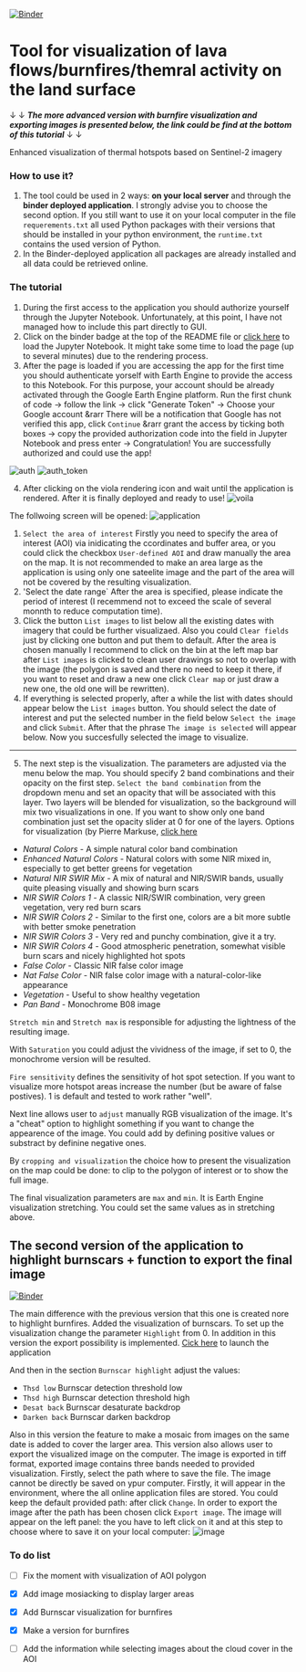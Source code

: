 [![Binder](https://mybinder.org/badge_logo.svg)](https://mybinder.org/v2/gh/kedich22/Thermal-Sentinel/main?labpath=Test%20burnscar.ipynb)
# Tool for visualization of lava flows/burnfires/themral activity on the land surface
&#8595; &#8595; ***The more advanced version with burnfire visualization and exporting images is presented below, the link could be find at the bottom of this tutorial*** &#8595; &#8595;

Enhanced visualization of thermal hotspots based on Sentinel-2 imagery

### How to use it?
1. The tool could be used in 2 ways: **on your local server** and through the **binder deployed application**. I strongly advise you to choose the second option.
If you still want to use it on your local computer in the file `requerements.txt` all used Python packages with their versions that should be installed in your python environment, the `runtime.txt` contains the used version of Python.
2. In the Binder-deployed application all packages are already installed and all data could be retrieved online.

### The tutorial
1. During the first access to the application you should authorize yourself through the Jupyter Notebook. Unfortunately, at this point, I have not managed how to include this part directly to GUI. 
2. Click on the binder badge at the top of the README file or [click here](https://mybinder.org/v2/gh/kedich22/Thermal-Sentinel/main?labpath=Test%20burnscar.ipynb) to load the Jupyter Notebook. It might take some time to load the page (up to several minutes) due to the rendering process.
3. After the page is loaded if you are accessing the app for the first time you should authenticate yorself with Earth Engine to provide the access to this Notebook. For this purpose, your account should be already activated through the Google Earth Engine platform. 
Run the first chunk of code &rarr; follow the link &rarr; click "Generate Token" &rarr; Choose your Google account &rarr There will be a notification that Google has not verified this app, click `Continue` &rarr grant the access by ticking both boxes &rarr; copy the provided authorization code into the field in Jupyter Notebook and press enter &rarr; Congratulation! You are successfully authorized and could use the app!

![auth](https://user-images.githubusercontent.com/70434411/183929591-2a1d9d6f-62eb-422f-b38f-63e3e444988e.png)
![auth_token](https://user-images.githubusercontent.com/70434411/183929684-a87aa178-820b-46c1-9011-e2248fdc84e9.png)

4. After clicking on the viola rendering icon and wait until the application is rendered. After it is finally deployed and ready to use!
![voila](https://user-images.githubusercontent.com/70434411/183935707-ced0268c-56fb-4f51-b69b-fefe47df5190.png)

The follwoing screen will be opened:
![application](https://user-images.githubusercontent.com/70434411/186253616-70241bf0-02c5-438c-819f-9721d2dbb185.png)

1. `Select the area of interest` Firstly you need to specify the area of interest (AOI) via inidicating the ccordinates and buffer area, or you could click the checkbox `User-defined AOI` and draw manually the area on the map. It is not recommended to make an area large as the application is using only one sateelite image and the part of the area will not be covered by the resulting visualization. 
2. 'Select the date range` After the area is specified, please indicate the period of interest (I recemmend not to exceed the scale of several monnth to reduce computation time).
3. Click the button `List images` to list below all the existing dates with imagery that could be further visualizaed. Also you could `Clear fields` just by clicking one button and put them to default. After the area is chosen manually I recommend to click on the bin at the left map bar after `List images` is clicked to clean user drawings so not to overlap with the image (the polygon is saved and there no need to keep it there, if you want to reset and draw a new one click `Clear map` or just draw a new one, the old one will be rewritten).
4. If everything is selected properly, after a while the list with dates should appear below the `List images` button. You should select the date of interest and put the selected number in the field below `Select the image` and click `Submit`. After that the phrase `The image is selected` will appear below. Now you succesfully selected the image to visualize.
---
5. The next step is the visualization. The parameters are adjusted via the menu below the map.
You should specify 2 band combinations and their opacity on the first step. `Select the band combination` from the dropdown menu and set an opacity that will be associated with this layer. Two layers will be blended for visualization, so the background will mix two visualizations in one. If you want to show only one band combination just set the opacity slider at 0 for one of the layers.
Options for visualization (by Pierre Markuse, [click here](https://pierre-markuse.net/2018/04/30/visualizing-wildfires-burn-scars-sentinel-hub-eo-browser/)
- *Natural Colors* - A simple natural color band combination
- *Enhanced Natural Colors* - Natural colors with some NIR mixed in, especially to get better greens for vegetation
- *Natural NIR SWIR Mix* - A mix of natural and NIR/SWIR bands, usually quite pleasing visually and showing burn scars
- *NIR SWIR Colors 1* - A classic NIR/SWIR combination, very green vegetation, very red burn scars
- *NIR SWIR Colors 2* - Similar to the first one, colors are a bit more subtle with better smoke penetration
- *NIR SWIR Colors 3* - Very red and punchy combination, give it a try.
- *NIR SWIR Colors 4* - Good atmospheric penetration, somewhat visible burn scars and nicely highlighted hot spots
- *False Color* - Classic NIR false color image
- *Nat False Color* - NIR false color image with a natural-color-like appearance
- *Vegetation* - Useful to show healthy vegetation
- *Pan Band* - Monochrome B08 image

`Stretch min` and `Stretch max` is responsible for adjusting the lightness of the resulting image. 

With `Saturation` you could adjust the vividness of the image, if set to 0, the monochrome version will be resulted.

`Fire sensitivity` defines the sensitivity of hot spot setection. If you want to visualize more hotspot areas increase the number (but be aware of false postives). 1 is default and tested to work rather "well".

Next line allows user to `adjust` manually RGB visualization of the image. It's a "cheat" option to highlight something if you want to change the appearence of the image. You could add by defining positive values or substract by definine negative ones.

By `cropping and visualization` the choice how to present the visualization on the map could be done: to clip to the polygon of interest or to show the full image.

The final visualization parameters are `max` and `min`. It is Earth Engine visualization stretching. You could set the same values as in stretching above.

## The second version of the application to highlight burnscars + function to export the final image
[![Binder](https://mybinder.org/badge_logo.svg)](https://mybinder.org/v2/gh/kedich22/Thermal-Sentinel/main?labpath=Burnscar_forfires_new.ipynb)

The main difference with the previous version that this one is created nore to highlight burnfires. Added the visualization of burnscars. To set up the visualization change the parameter `Highlight` from 0. In addition in this version the export possibility is implemented.
[Cick here](https://mybinder.org/v2/gh/kedich22/Thermal-Sentinel/main?labpath=Burnscar_forfires_new.ipynb) to launch the application

And then in the section `Burnscar highlight` adjust the values:
- `Thsd low` Burnscar detection threshold low
- `Thsd high` Burnscar detection threshold high
- `Desat back` Burnscar desaturate backdrop
- `Darken back` Burnscar darken backdrop

Also in this version the feature to make a mosaic from images on the same date is added to cover the larger area.
This version also allows user to export the visualized image on the computer. The image is exported in tiff format, exported image contains three bands needed to provided visualization.
Firstly, select the path where to save the file. The image cannot be directly be saved on ypur computer. Firstly, it will appear in the environment, where the all online application files are stored. You could keep the default provided path: after click `Change`. 
In order to export the image after the path has been chosen click `Export image`. 
The image will appear on the left panel: the you have to left click on it and at this step to choose where to save it on your local computer:
![image](https://user-images.githubusercontent.com/70434411/195396364-aa5e0299-d02e-4fce-bd8a-071099a8e5c0.png)
### To do list
- [ ] Fix the moment with visualization of AOI polygon
- [x] Add image mosiacking to display larger areas
- [x] Add Burnscar visualization for burnfires
- [x] Make a version for burnfires
- [ ] Add the information while selecting images about the cloud cover in the AOI



